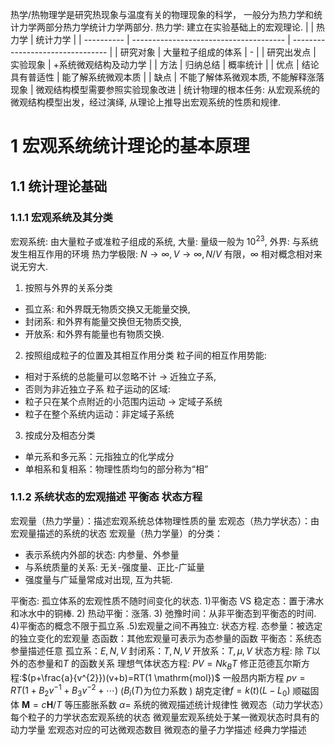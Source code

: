 热学/热物理学是研究热现象与温度有关的物理现象的科学，
一般分为热力学和统计力学两部分热力学统计力学两部分.
热力学: 建立在实验基础上的宏观理论.
 |            | 热力学                                 | 统计力学                         |
 | ---------- | -------------------------------------- | -------------------------------- |
 | 研究对象   | 大量粒子组成的体系                     | -                                |
 | 研究出发点 | 实验现象                               | +系统微观结构及动力学            |
 | 方法       | 归纳总结                               | 概率统计                         |
 | 优点       | 结论具有普适性                         | 能了解系统微观本质               |
 | 缺点       | 不能了解体系微观本质, 不能解释涨落现象 | 微观结构模型需要参照实验现象改进 | 
统计物理的根本任务: 从宏观系统的微观结构模型出发，经过演绎, 从理论上推导出宏观系统的性质和规律.
# 1 宏观系统统计理论的基本原理
## 1.1  统计理论基础
### 1.1.1 宏观系统及其分类
宏观系统: 由大量粒子或准粒子组成的系统, 大量: 量级一般为 $\displaystyle 10^{23}$, 
外界: 与系统发生相互作用的环境
热力学极限: $\displaystyle N\to \infty,\, V\to \infty,\,N/V$ 有限，$\displaystyle \infty$ 相对概念相对来说无穷大.

1. 按照与外界的关系分类
- 孤立系: 和外界既无物质交换又无能量交换, 
- 封闭系: 和外界有能量交换但无物质交换, 
- 开放系: 和外界有能量也有物质交换.
2. 按照组成粒子的位置及其相互作用分类
粒子间的相互作用势能:
- 相对于系统的总能量可以忽略不计 $\displaystyle \to$ 近独立子系, 
- 否则为非近独立子系
粒子运动的区域:
- 粒子只在某个点附近的小范围内运动 $\displaystyle \to$ 定域子系统
- 粒子在整个系统内运动：非定域子系统
3. 按成分及相态分类
- 单元系和多元系：元指独立的化学成分
- 单相系和复相系：物理性质均匀的部分称为“相”
###  1.1.2 系统状态的宏观描述    平衡态    状态方程
宏观量（热力学量）：描述宏观系统总体物理性质的量
宏观态（热力学状态）：由宏观量描述的系统的状态
宏观量（热力学量）的分类：
- 表示系统内外部的状态: 内参量、外参量
- 与系统质量的关系: 无关-强度量、正比-广延量
- 强度量与广延量常成对出现, 互为共轭.

平衡态: 孤立体系的宏观性质不随时间变化的状态.
1)平衡态 VS 稳定态：置于沸水和冰水中的铜棒. 2) 热动平衡：涨落. 3) 弛豫时间：从非平衡态到平衡态的时间. 4)平衡态的概念不限于孤立系 .5)宏观量之间不再独立: 状态方程.
态参量：被选定的独立变化的宏观量
态函数：其他宏观量可表示为态参量的函数
平衡态：系统态参量描述任意
孤立系：$E, N, V$ 封闭系：$T, N, V$ 开放系：$T, \mu, V$
状态方程: 除 $T$以外的态参量和$T$ 的函数关系
理想气体状态方程: $PV=Nk_{B}T$ 
修正范德瓦尔斯方程:$(p+\frac{a}{v^{2}})(v+b)=RT(1 \mathrm{mol})$ 
一般昂内斯方程 $pv=RT(1+B_2v^{-1}+B_3v^{-2}+ \cdots )$ ($B_{i}(T)$为位力系数  )
胡克定律$f=k(t)(L-L_0)$  顺磁固体 $\boldsymbol{M}=c\boldsymbol{H}/T$ 
等压膨胀系数 $\alpha=$ 
系统的微观描述统计规律性
微观态（动力学状态）每个粒子的力学状态宏观系统的状态
微观量宏观系统处于某一微观状态时具有的动力学量
宏观态对应的可达微观态数目
微观态的量子力学描述
经典力学描述
